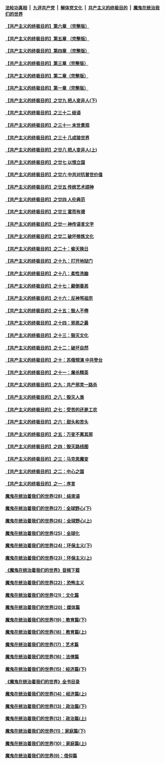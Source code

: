####  [法轮功真相](../../../../basic/blob/master/README.md?t=07101931) &nbsp;|&nbsp; [九评共产党](../../../../9ping.md/blob/master/README.md?t=07101931) &nbsp;|&nbsp; [解体党文化](../../../../jtdwh.md/blob/master/README.md?t=07101931)  &nbsp;|&nbsp; [共产主义的终极目的](../../../../gczydzjmd.md/blob/master/README.md?t=07101931) &nbsp;|&nbsp; [魔鬼在统治我们的世界](../../../../mgztzwmdsj.md/blob/master/README.md?t=07101931) 

#### [【共产主义的终极目的】第六章 （完整版）](../pages/nsc422/n11428913.md?t=07101931) 

#### [【共产主义的终极目的】第五章 （完整版）](../pages/nsc422/n11428912.md?t=07101931) 

#### [【共产主义的终极目的】第四章 （完整版）](../pages/nsc422/n11428907.md?t=07101931) 

#### [【共产主义的终极目的】第三章（完整版）](../pages/nsc422/n11428848.md?t=07101931) 

#### [【共产主义的终极目的】第二章（完整版）](../pages/nsc422/n11428831.md?t=07101931) 

#### [【共产主义的终极目的】第一章（完整版）](../pages/nsc422/n11417651.md?t=07101931) 

#### [【共产主义的终极目的】之廿九 把人变非人(下)](../pages/nsc422/n11344140.md?t=07101931) 

#### [【共产主义的终极目的】之三十二 结语](../pages/nsc422/n11360535.md?t=07101931) 

#### [【共产主义的终极目的】之三十一 末世景观](../pages/nsc422/n11351129.md?t=07101931) 

#### [【共产主义的终极目的】之三十 几成狼世界](../pages/nsc422/n11348280.md?t=07101931) 

#### [【共产主义的终极目的】之廿八 把人变非人(上)](../pages/nsc422/n11340492.md?t=07101931) 

#### [【共产主义的终极目的】之廿七 以恨立国](../pages/nsc422/n11336944.md?t=07101931) 

#### [【共产主义的终极目的】之廿六 中共对抗普世价值](../pages/nsc422/n11324785.md?t=07101931) 

#### [【共产主义的终极目的】之廿五 传统艺术颂神](../pages/nsc422/n11296396.md?t=07101931) 

#### [【共产主义的终极目的】之廿四 人伦典范](../pages/nsc422/n11296397.md?t=07101931) 

#### [【共产主义的终极目的】之廿三 富而有德](../pages/nsc422/n11283598.md?t=07101931) 

#### [【共产主义的终极目的】之廿一 神传语言文字](../pages/nsc422/n11263265.md?t=07101931) 

#### [【共产主义的终极目的】之廿二 破坏修炼文化](../pages/nsc422/n11245728.md?t=07101931) 

#### [【共产主义的终极目的】之二十：偷天换日](../pages/nsc422/n11238846.md?t=07101931) 

#### [【共产主义的终极目的】之十九：打开地狱门](../pages/nsc422/n11206376.md?t=07101931) 

#### [【共产主义的终极目的】之十八：柔性洗脑](../pages/nsc422/n11199994.md?t=07101931) 

#### [【共产主义的终极目的】之十七：颠倒善恶](../pages/nsc422/n11179782.md?t=07101931) 

#### [【共产主义的终极目的】之十六：反神骂祖宗](../pages/nsc422/n11166798.md?t=07101931) 

#### [【共产主义的终极目的】之十五：毁人不倦](../pages/nsc422/n11166792.md?t=07101931) 

#### [【共产主义的终极目的】之十四：邪恶之最](../pages/nsc422/n11150249.md?t=07101931) 

#### [【共产主义的终极目的】之十三：毁灭文化](../pages/nsc422/n11135227.md?t=07101931) 

#### [【共产主义的终极目的】之十二：破坏自然](../pages/nsc422/n11135214.md?t=07101931) 

#### [【共产主义的终极目的】之十：苏俄预演 中共登台](../pages/nsc422/n11118424.md?t=07101931) 

#### [【共产主义的终极目的】之十一：屠杀精英](../pages/nsc422/n11118442.md?t=07101931) 

#### [【共产主义的终极目的】之九：共产邪灵一路杀](../pages/nsc422/n11114139.md?t=07101931) 

#### [【共产主义的终极目的】之八：毁灭人类](../pages/nsc422/n11108503.md?t=07101931) 

#### [【共产主义的终极目的】之七：受苦的还是工农](../pages/nsc422/n11101809.md?t=07101931) 

#### [【共产主义的终极目的】之六：甜头和苦头](../pages/nsc422/n11096971.md?t=07101931) 

#### [【共产主义的终极目的】之五：万变不离其邪](../pages/nsc422/n11091285.md?t=07101931) 

#### [【共产主义的终极目的】之四：毁灭路线图](../pages/nsc422/n11086284.md?t=07101931) 

#### [【共产主义的终极目的】之三：马克思魔变](../pages/nsc422/n11061941.md?t=07101931) 

#### [【共产主义的终极目的】之二：中心之国](../pages/nsc422/n11047728.md?t=07101931) 

#### [【共产主义的终极目的】之一：序言](../pages/nsc422/n11086077.md?t=07101931) 

#### [魔鬼在统治着我们的世界(28)：结束语](../pages/nsc422/n10936246.md?t=07101931) 

#### [魔鬼在统治着我们的世界(27)：全球野心(下)](../pages/nsc422/n10928319.md?t=07101931) 

#### [魔鬼在统治着我们的世界(26)：全球野心(上)](../pages/nsc422/n10900318.md?t=07101931) 

#### [魔鬼在统治着我们的世界(25)：全球化](../pages/nsc422/n10788205.md?t=07101931) 

#### [魔鬼在统治着我们的世界(24)：环保主义(下)](../pages/nsc422/n10695307.md?t=07101931) 

#### [魔鬼在统治着我们的世界(23)：环保主义(上)](../pages/nsc422/n10688613.md?t=07101931) 

#### [《魔鬼在统治着我们的世界》音频下载](../pages/nsc422/n10635553.md?t=07101931) 

#### [魔鬼在统治着我们的世界(22)：恐怖主义](../pages/nsc422/n10614727.md?t=07101931) 

#### [魔鬼在统治着我们的世界(21)：文化篇](../pages/nsc422/n10597706.md?t=07101931) 

#### [魔鬼在统治着我们的世界(20)：媒体篇](../pages/nsc422/n10586579.md?t=07101931) 

#### [魔鬼在统治着我们的世界(19)：教育篇(下)](../pages/nsc422/n10564808.md?t=07101931) 

#### [魔鬼在统治着我们的世界(18)：教育篇(上)](../pages/nsc422/n10526970.md?t=07101931) 

#### [魔鬼在统治着我们的世界(17)：艺术篇](../pages/nsc422/n10499093.md?t=07101931) 

#### [魔鬼在统治着我们的世界(16)：法律篇](../pages/nsc422/n10485969.md?t=07101931) 

#### [魔鬼在统治着我们的世界(15)：经济篇(下)](../pages/nsc422/n10469975.md?t=07101931) 

#### [《魔鬼在统治着我们的世界》全书目录](../pages/nsc422/n10464261.md?t=07101931) 

#### [魔鬼在统治着我们的世界(14)：经济篇(上)](../pages/nsc422/n10457370.md?t=07101931) 

#### [魔鬼在统治着我们的世界(13)：政治篇(下)](../pages/nsc422/n10448270.md?t=07101931) 

#### [魔鬼在统治着我们的世界(12)：政治篇(上)](../pages/nsc422/n10444576.md?t=07101931) 

#### [魔鬼在统治着我们的世界(11)：家庭篇(下)](../pages/nsc422/n10440961.md?t=07101931) 

#### [魔鬼在统治着我们的世界(10)：家庭篇(上)](../pages/nsc422/n10435448.md?t=07101931) 

#### [魔鬼在统治着我们的世界(9)：信仰篇](../pages/nsc422/n10432159.md?t=07101931) 

